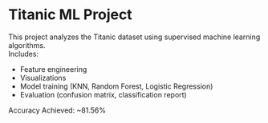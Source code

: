 # Titanic ML Project

This project analyzes the Titanic dataset using supervised machine learning algorithms.  
Includes:
- Feature engineering
- Visualizations
- Model training (KNN, Random Forest, Logistic Regression)
- Evaluation (confusion matrix, classification report)

Accuracy Achieved: ~81.56%
